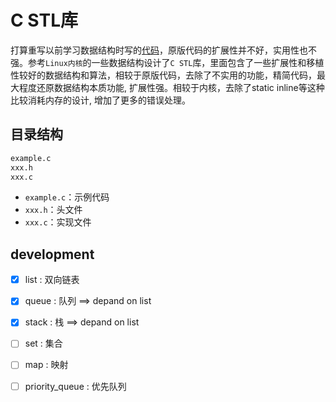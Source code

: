 # C STL库

打算重写以前学习数据结构时写的[代码](https://jelasin.github.io/2025/01/03/%E6%95%B0%E6%8D%AE%E7%BB%93%E6%9E%84%E5%8F%8A%E7%AE%97%E6%B3%95/)，原版代码的扩展性并不好，实用性也不强。参考`Linux内核`的一些数据结构设计了`C STL`库，里面包含了一些扩展性和移植性较好的数据结构和算法，相较于原版代码，去除了不实用的功能，精简代码，最大程度还原数据结构本质功能, 扩展性强。相较于内核，去除了static inline等这种比较消耗内存的设计, 增加了更多的错误处理。

## 目录结构

```sh
example.c
xxx.h
xxx.c
```

- `example.c`：示例代码
- `xxx.h`：头文件
- `xxx.c`：实现文件

## development

- [x] list : 双向链表
- [x] queue : 队列 ==> depand on list
- [x] stack : 栈 ==> depand on list
- [ ] set : 集合
- [ ] map : 映射
- [ ] priority_queue : 优先队列
  